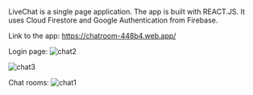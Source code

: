 LiveChat is a single page application. The app is built with REACT.JS. It uses Cloud Firestore and Google Authentication from Firebase. 

Link to the app: https://chatroom-448b4.web.app/

Login page:
![chat2](https://user-images.githubusercontent.com/56298363/92371036-c9240b80-f103-11ea-904f-cdcfdf01d4c6.png)


![chat3](https://user-images.githubusercontent.com/56298363/92371037-c9240b80-f103-11ea-8941-0539eaca1cfe.png)

Chat rooms:
![chat1](https://user-images.githubusercontent.com/56298363/92371031-c6291b00-f103-11ea-8051-43b802170791.png)

